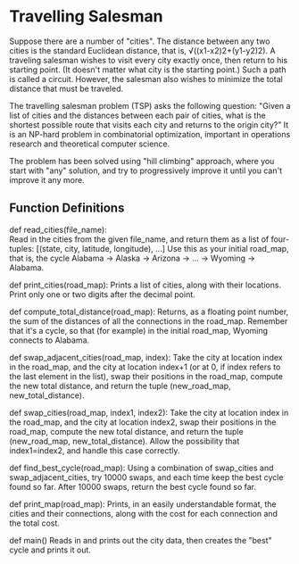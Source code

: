 # Travelling Salesman

Suppose there are a number of "cities". The distance between any two cities is the standard Euclidean distance, that is, √((x1-x2)2+(y1-y2)2). A traveling salesman wishes to visit every city exactly once, then return to his starting point. (It doesn't matter what city is the starting point.) Such a path is called a circuit. However, the salesman also wishes to minimize the total distance that must be traveled.

The travelling salesman problem (TSP) asks the following question: "Given a list of cities and the distances between each pair of cities, what is the shortest possible route that visits each city and returns to the origin city?" It is an NP-hard problem in combinatorial optimization, important in operations research and theoretical computer science.

The problem has been solved using "hill climbing" approach, where you start with "any" solution, and try to progressively improve it until you can't improve it any more.

## Function Definitions 

def read_cities(file_name): </br>
Read in the cities from the given file_name, and return them as a list of four-tuples: [(state, city, latitude, longitude), ...] Use this as your initial road_map, that is, the cycle Alabama → Alaska → Arizona → ... → Wyoming → Alabama.

def print_cities(road_map):
Prints a list of cities, along with their locations. Print only one or two digits after the decimal point.

def compute_total_distance(road_map):
Returns, as a floating point number, the sum of the distances of all the connections in the road_map. Remember that it's a cycle, so that (for example) in the initial road_map, Wyoming connects to Alabama.

def swap_adjacent_cities(road_map, index):
Take the city at location index in the road_map, and the city at location index+1 (or at 0, if index refers to the last element in the list), swap their positions in the road_map, compute the new total distance, and return the tuple (new_road_map, new_total_distance).

def swap_cities(road_map, index1, index2):
Take the city at location index in the road_map, and the city at location index2, swap their positions in the road_map, compute the new total distance, and return the tuple (new_road_map, new_total_distance). Allow the possibility that index1=index2, and handle this case correctly.

def find_best_cycle(road_map):
Using a combination of swap_cities and swap_adjacent_cities, try 10000 swaps, and each time keep the best cycle found so far. After 10000 swaps, return the best cycle found so far.

def print_map(road_map):
Prints, in an easily understandable format, the cities and their connections, along with the cost for each connection and the total cost.

def main()
Reads in and prints out the city data, then creates the "best" cycle and prints it out.
